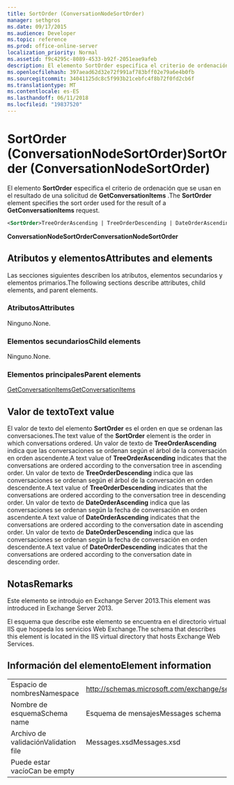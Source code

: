 ```yaml
---
title: SortOrder (ConversationNodeSortOrder)
manager: sethgros
ms.date: 09/17/2015
ms.audience: Developer
ms.topic: reference
ms.prod: office-online-server
localization_priority: Normal
ms.assetid: f9c4295c-8089-4533-b92f-2051eae9afeb
description: El elemento SortOrder especifica el criterio de ordenación que se usan en el resultado de una solicitud de GetConversationItems.
ms.openlocfilehash: 397aead62d32e72f991af783bff02e79a6e4b0fb
ms.sourcegitcommit: 34041125dc8c5f993b21cebfc4f8b72f0fd2cb6f
ms.translationtype: MT
ms.contentlocale: es-ES
ms.lasthandoff: 06/11/2018
ms.locfileid: "19837520"
---
```

# <a name="sortorder-conversationnodesortorder"></a><span data-ttu-id="25b32-103">SortOrder (ConversationNodeSortOrder)</span><span class="sxs-lookup"><span data-stu-id="25b32-103">SortOrder (ConversationNodeSortOrder)</span></span>

<span data-ttu-id="25b32-104">El elemento **SortOrder** especifica el criterio de ordenación que se usan en el resultado de una solicitud de **GetConversationItems** .</span><span class="sxs-lookup"><span data-stu-id="25b32-104">The **SortOrder** element specifies the sort order used for the result of a **GetConversationItems** request.</span></span> 
  
```XML
<SortOrder>TreeOrderAscending | TreeOrderDescending | DateOrderAscending | DateOrderDescending</SortOrder>
```

 <span data-ttu-id="25b32-105">**ConversationNodeSortOrder**</span><span class="sxs-lookup"><span data-stu-id="25b32-105">**ConversationNodeSortOrder**</span></span>
## <a name="attributes-and-elements"></a><span data-ttu-id="25b32-106">Atributos y elementos</span><span class="sxs-lookup"><span data-stu-id="25b32-106">Attributes and elements</span></span>

<span data-ttu-id="25b32-107">Las secciones siguientes describen los atributos, elementos secundarios y elementos primarios.</span><span class="sxs-lookup"><span data-stu-id="25b32-107">The following sections describe attributes, child elements, and parent elements.</span></span>
  
### <a name="attributes"></a><span data-ttu-id="25b32-108">Atributos</span><span class="sxs-lookup"><span data-stu-id="25b32-108">Attributes</span></span>

<span data-ttu-id="25b32-109">Ninguno.</span><span class="sxs-lookup"><span data-stu-id="25b32-109">None.</span></span>
  
### <a name="child-elements"></a><span data-ttu-id="25b32-110">Elementos secundarios</span><span class="sxs-lookup"><span data-stu-id="25b32-110">Child elements</span></span>

<span data-ttu-id="25b32-111">Ninguno.</span><span class="sxs-lookup"><span data-stu-id="25b32-111">None.</span></span>
  
### <a name="parent-elements"></a><span data-ttu-id="25b32-112">Elementos principales</span><span class="sxs-lookup"><span data-stu-id="25b32-112">Parent elements</span></span>

[<span data-ttu-id="25b32-113">GetConversationItems</span><span class="sxs-lookup"><span data-stu-id="25b32-113">GetConversationItems</span></span>](getconversationitems.md)
  
## <a name="text-value"></a><span data-ttu-id="25b32-114">Valor de texto</span><span class="sxs-lookup"><span data-stu-id="25b32-114">Text value</span></span>

<span data-ttu-id="25b32-115">El valor de texto del elemento **SortOrder** es el orden en que se ordenan las conversaciones.</span><span class="sxs-lookup"><span data-stu-id="25b32-115">The text value of the **SortOrder** element is the order in which conversations ordered.</span></span> <span data-ttu-id="25b32-116">Un valor de texto de **TreeOrderAscending** indica que las conversaciones se ordenan según el árbol de la conversación en orden ascendente.</span><span class="sxs-lookup"><span data-stu-id="25b32-116">A text value of **TreeOrderAscending** indicates that the conversations are ordered according to the conversation tree in ascending order.</span></span> <span data-ttu-id="25b32-117">Un valor de texto de **TreeOrderDescending** indica que las conversaciones se ordenan según el árbol de la conversación en orden descendente.</span><span class="sxs-lookup"><span data-stu-id="25b32-117">A text value of **TreeOrderDescending** indicates that the conversations are ordered according to the conversation tree in descending order.</span></span> <span data-ttu-id="25b32-118">Un valor de texto de **DateOrderAscending** indica que las conversaciones se ordenan según la fecha de conversación en orden ascendente.</span><span class="sxs-lookup"><span data-stu-id="25b32-118">A text value of **DateOrderAscending** indicates that the conversations are ordered according to the conversation date in ascending order.</span></span> <span data-ttu-id="25b32-119">Un valor de texto de **DateOrderDescending** indica que las conversaciones se ordenan según la fecha de conversación en orden descendente.</span><span class="sxs-lookup"><span data-stu-id="25b32-119">A text value of **DateOrderDescending** indicates that the conversations are ordered according to the conversation date in descending order.</span></span> 
  
## <a name="remarks"></a><span data-ttu-id="25b32-120">Notas</span><span class="sxs-lookup"><span data-stu-id="25b32-120">Remarks</span></span>

<span data-ttu-id="25b32-121">Este elemento se introdujo en Exchange Server 2013.</span><span class="sxs-lookup"><span data-stu-id="25b32-121">This element was introduced in Exchange Server 2013.</span></span>
  
<span data-ttu-id="25b32-122">El esquema que describe este elemento se encuentra en el directorio virtual IIS que hospeda los servicios Web Exchange.</span><span class="sxs-lookup"><span data-stu-id="25b32-122">The schema that describes this element is located in the IIS virtual directory that hosts Exchange Web Services.</span></span>
  
## <a name="element-information"></a><span data-ttu-id="25b32-123">Información del elemento</span><span class="sxs-lookup"><span data-stu-id="25b32-123">Element information</span></span>

|||
|:-----|:-----|
|<span data-ttu-id="25b32-124">Espacio de nombres</span><span class="sxs-lookup"><span data-stu-id="25b32-124">Namespace</span></span>  <br/> |http://schemas.microsoft.com/exchange/services/2006/messages  <br/> |
|<span data-ttu-id="25b32-125">Nombre de esquema</span><span class="sxs-lookup"><span data-stu-id="25b32-125">Schema name</span></span>  <br/> |<span data-ttu-id="25b32-126">Esquema de mensajes</span><span class="sxs-lookup"><span data-stu-id="25b32-126">Messages schema</span></span>  <br/> |
|<span data-ttu-id="25b32-127">Archivo de validación</span><span class="sxs-lookup"><span data-stu-id="25b32-127">Validation file</span></span>  <br/> |<span data-ttu-id="25b32-128">Messages.xsd</span><span class="sxs-lookup"><span data-stu-id="25b32-128">Messages.xsd</span></span>  <br/> |
|<span data-ttu-id="25b32-129">Puede estar vacío</span><span class="sxs-lookup"><span data-stu-id="25b32-129">Can be empty</span></span>  <br/> ||
   

